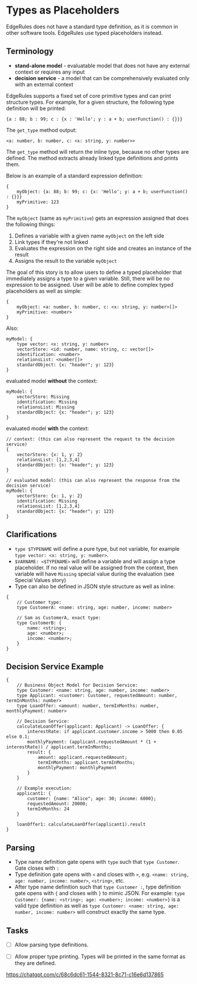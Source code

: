 # Types as Placeholders

EdgeRules does not have a standard type definition, as it is common in other software tools.
EdgeRules use typed placeholders instead.

## Terminology

 - **stand-alone model** - evaluatable model that does not have any external context or requires any input
 - **decision service** - a model that can be comprehensively evaluated only with an external context

EdgeRules supports a fixed set of core primitive types and can print structure types. For example, for a given structure,
the following type definition will be printed:

```edgerules
{a : 88; b : 99; c : {x : 'Hello'; y : a + b; userFunction() : {}}}
```

The `get_type` method output:

```edgerules
<a: number, b: number, c: <x: string, y: number>>
```

The `get_type` method will return the inline type, because no other types are defined. 
The method extracts already linked type definitions and prints them.

Below is an example of a standard expression definition:

```edgerules
{
    myObject: {a: 88; b: 99; c: {x: 'Hello'; y: a + b; userFunction() : {}}}
    myPrimitive: 123
}
```

The `myObject` (same as `myPrimitive`) gets an expression assigned that does the following things:
1. Defines a variable with a given name `myObject` on the left side
2. Link types if they're not linked
3. Evaluates the expression on the right side and creates an instance of the result
4. Assigns the result to the variable `myObject`

The goal of this story is to allow users to define a typed placeholder that immediately assigns a type to a given variable. Still, there will be no expression to be assigned. User will be able to define complex typed placeholders as well as simple:

```edgerules
{
    myObject: <a: number, b: number, c: <x: string, y: number>[]>
    myPrimitive: <number>
}
```

Also:

```edgerules
myModel: {
    type vector: <x: string, y: number>
    vectorStore: <id: number, name: string, c: vector[]>
    identification: <number>
    relationsList: <number[]>
    standardObject: {x: "header"; y: 123}
}
```

evaluated model **without** the context:

```edgerules
myModel: {
    vectorStore: Missing
    identification: Missing
    relationsList: Missing
    standardObject: {x: "header"; y: 123}
}
```

evaluated model **with** the context:

```edgerules
// context: (this can also represent the request to the decision service)
{
    vectorStore: {x: 1, y: 2}
    relationsList: [1,2,3,4]
    standardObject: {x: "header"; y: 123}
}
```
```edgerules
// evaluated model: (this can also represent the response from the decision service)
myModel: {
    vectorStore: {x: 1, y: 2}
    identification: Missing
    relationsList: [1,2,3,4]
    standardObject: {x: "header"; y: 123}
}
```

## Clarifications

- `type $TYPENAME` will define a pure type, but not variable, for example `type vector: <x: string, y: number>`.
- `$VARNAME: <$TYPENAME>` will define a variable and will assign a type placeholder. If no real value will be 
assigned from the context, then variable will have `Missing` special value during the evaluation (see Special Values story)
- Type can also be defined in JSON style structure as well as inline:

```edgerules
{
    // Customer type:
    type CustomerA: <name: string, age: number, income: number>
    
    // Sam as CustomerA, exact type:
    type CustomerB: {
        name: <string>;
        age: <number>;
        income: <number>;
    }
}
```

## Decision Service Example

```edgerules
{
    // Business Object Model for Decision Service:
    type Customer: <name: string, age: number, income: number>
    type Applicant: <customer: Customer, requestedAmount: number, termInMonths: number>
    type LoanOffer: <amount: number, termInMonths: number, monthlyPayment: number>

    // Decision Service:
    calculateLoanOffer(applicant: Applicant) -> LoanOffer: {
        interestRate: if applicant.customer.income > 5000 then 0.05 else 0.1;
        monthlyPayment: (applicant.requestedAmount * (1 + interestRate)) / applicant.termInMonths;
        result: {
            amount: applicant.requestedAmount;
            termInMonths: applicant.termInMonths;
            monthlyPayment: monthlyPayment
        }
    }

    // Example execution:
    applicant1: {
        customer: {name: "Alice"; age: 30; income: 6000};
        requestedAmount: 20000;
        termInMonths: 24
    }

    loanOffer1: calculateLoanOffer(applicant1).result
}
```

## Parsing

- Type name definition gate opens with `type` such that `type Customer`. Gate closes with `:`
- Type definition gate opens with `<` and closes with `>`, e.g. `<name: string, age: number, income: number>`, `<string>`, etc.
- After type name definition such that `type Customer :`, type definition gate opens with `{` and closes with `}` to mimic JSON.
For example: `type Customer: {name: <string>; age: <number>; income: <number>}` is a valid type definition as well as
`type Customer: <name: string, age: number, income: number>` will construct exactly the same type.

## Tasks

- [ ] Allow parsing type definitions.
- [ ] Allow proper type printing. Types will be printed in the same format as they are defined.


https://chatgpt.com/c/68c6dc61-1544-8321-8c71-c16e6d137865
